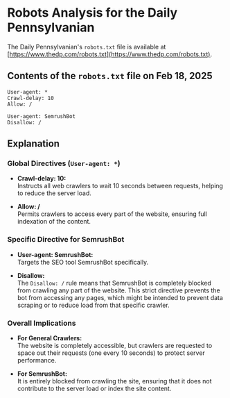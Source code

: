 # Robots Analysis for the Daily Pennsylvanian

The Daily Pennsylvanian's `robots.txt` file is available at
[https://www.thedp.com/robots.txt](https://www.thedp.com/robots.txt).

## Contents of the `robots.txt` file on Feb 18, 2025
```
User-agent: *
Crawl-delay: 10
Allow: /

User-agent: SemrushBot
Disallow: /
```

## Explanation
### Global Directives (`User-agent: *`)
- **Crawl-delay: 10:**  
  Instructs all web crawlers to wait 10 seconds between requests, helping to reduce the server load.
  
- **Allow: /**  
  Permits crawlers to access every part of the website, ensuring full indexation of the content.

### Specific Directive for SemrushBot
- **User-agent: SemrushBot:**  
  Targets the SEO tool SemrushBot specifically.
  
- **Disallow:**  
  The `Disallow: /` rule means that SemrushBot is completely blocked from crawling any part of the website. This strict directive prevents the bot from accessing any pages, which might be intended to prevent data scraping or to reduce load from that specific crawler.

### Overall Implications
- **For General Crawlers:**  
  The website is completely accessible, but crawlers are requested to space out their requests (one every 10 seconds) to protect server performance.
  
- **For SemrushBot:**  
  It is entirely blocked from crawling the site, ensuring that it does not contribute to the server load or index the site content.
